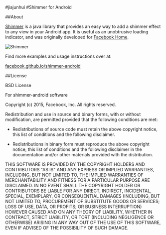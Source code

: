 #jiajunhui
#Shimmer for Android

##About

<a href="http://facebook.github.io/shimmer-android">Shimmer</a> is a java library that
provides an easy way to add a shimmer effect to any view in your Android app.
It is useful as an unobtrusive loading indicator, and was originally developed for <a href="https://play.google.com/store/apps/details?id=com.facebook.home">Facebook Home</a>.

![Shimmer](https://github.com/facebook/shimmer-android/blob/master/shimmer.gif?raw=true)

Find more examples and usage instructions over at:

[facebook.github.io/shimmer-android](http://facebook.github.io/shimmer-android)

##License

BSD License

For shimmer-android software

Copyright (c) 2015, Facebook, Inc.
All rights reserved.

Redistribution and use in source and binary forms, with or without
modification, are permitted provided that the following conditions are met:

* Redistributions of source code must retain the above copyright notice,
this list of conditions and the following disclaimer.

* Redistributions in binary form must reproduce the above copyright notice,
this list of conditions and the following disclaimer in the documentation
and/or other materials provided with the distribution.

THIS SOFTWARE IS PROVIDED BY THE COPYRIGHT HOLDERS AND CONTRIBUTORS "AS IS"
AND ANY EXPRESS OR IMPLIED WARRANTIES, INCLUDING, BUT NOT LIMITED TO, THE
IMPLIED WARRANTIES OF MERCHANTABILITY AND FITNESS FOR A PARTICULAR PURPOSE
ARE DISCLAIMED. IN NO EVENT SHALL THE COPYRIGHT HOLDER OR CONTRIBUTORS BE
LIABLE FOR ANY DIRECT, INDIRECT, INCIDENTAL, SPECIAL, EXEMPLARY, OR
CONSEQUENTIAL DAMAGES (INCLUDING, BUT NOT LIMITED TO, PROCUREMENT OF
SUBSTITUTE GOODS OR SERVICES; LOSS OF USE, DATA, OR PROFITS; OR BUSINESS
INTERRUPTION) HOWEVER CAUSED AND ON ANY THEORY OF LIABILITY, WHETHER IN
CONTRACT, STRICT LIABILITY, OR TORT (INCLUDING NEGLIGENCE OR OTHERWISE)
ARISING IN ANY WAY OUT OF THE USE OF THIS SOFTWARE, EVEN IF ADVISED OF THE
POSSIBILITY OF SUCH DAMAGE.
